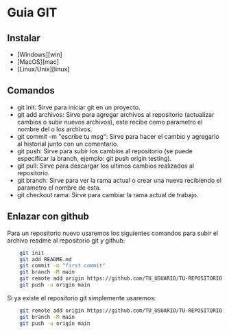 # Guia GIT

## Instalar

- [Windows][win]
- [MacOS][mac]
- [Linux/Unix][linux]


## Comandos

- git init: Sirve para iniciar git en un proyecto.
- git add archivos: Sirve para agregar archivos al repositorio (actualizar cambios o subir nuevos archivos), este recibe como parametro el nombre del o los archivos.
- git commit -m "escribe tu msg": Sirve para hacer el cambio y agregarlo al historial junto con un comentario.
- git push: Sirve para subir los cambios al repositorio (se puede especificar la branch, ejemplo: git push origin testing).
- git pull: Sirve para descargar los ultimos cambios realizados al repositorio.
- git branch: Sirve para ver la rama actual o crear una nueva recibiendo el parametro el nombre de esta.
- git checkout rama: Sirve para cambiar la rama actual de trabajo. 

## Enlazar con github

Para un repositorio nuevo usaremos los siguientes comandos para subir el archivo readme al repositorio git y github:

```sh
    git init
    git add README.md 
    git commit -m "first commit"
    git branch -M main
    git remote add origin https://github.com/TU_USUARIO/TU-REPOSITORIO.git
    git push -u origin main
```

Si ya existe el repositorio git simplemente usaremos:

```sh
    git remote add origin https://github.com/TU_USUARIO/TU-REPOSITORIO.git
    git branch -M main
    git push -u origin main
```